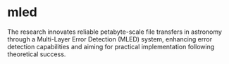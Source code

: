 # mled
The research innovates reliable petabyte-scale file transfers in astronomy through a Multi-Layer Error Detection (MLED) system, enhancing error detection capabilities and aiming for practical implementation following theoretical success. 
